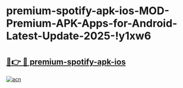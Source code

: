 # premium-spotify-apk-ios-MOD-Premium-APK-Apps-for-Android-Latest-Update-2025-!y1xw6

# <h2><a href="https://1qcpwp.esa.edu.pl?title=premium-spotify-apk-ios&ref=y1xw6">🔗👉 🔴 premium-spotify-apk-ios</a></h2>

[![acn](https://github.com/user-attachments/assets/0f9c940e-d8b0-45ae-aac7-cd30a18b3e1c)](https://1qcpwp.esa.edu.pl?title=premium-spotify-apk-ios&ref=y1xw6)

